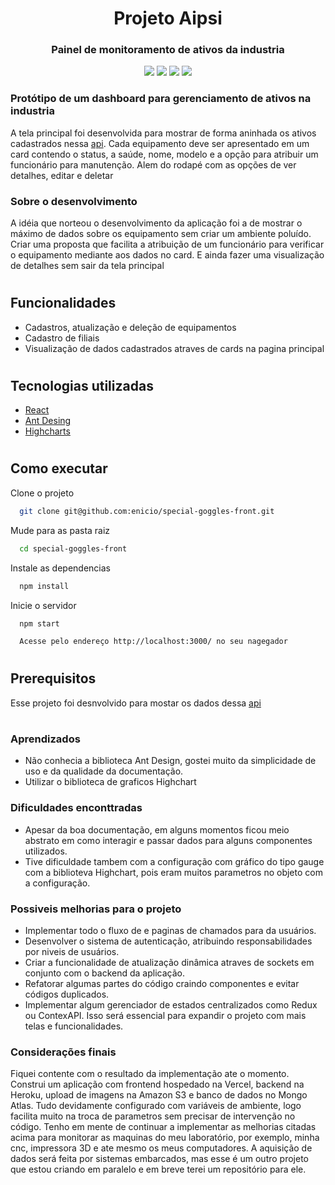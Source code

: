 <h1 align="center" >Projeto Aipsi</h1>
<h3 align="center" > Painel de monitoramento de ativos da industria </h3>

<p align="center" >
<img src="https://ucarecdn.com/51a43b88-8cad-41a7-8584-3b0e42915b92/-/preview/-/quality/smart/"/>
<img src="https://ucarecdn.com/89c06126-764c-4044-b0ad-281e71c12877/-/preview/-/quality/smart/"/>
<img src="https://ucarecdn.com/c5437a9a-d068-463f-aa2a-1711d75f7943/-/preview/-/quality/smart/"/>
<img src="https://ucarecdn.com/b46f527b-5802-46be-b172-76fe6c53e469/-/preview/-/quality/smart/"/>
</p>


### Protótipo de um dashboard para gerenciamento de ativos na industria
A tela principal foi desenvolvida para mostrar de forma aninhada os ativos cadastrados nessa [api](https://aipsi.herokuapp.com/). Cada equipamento deve ser apresentado em um card contendo o status, a saúde, nome, modelo e a opção para atribuir um funcionário para manutenção. Alem do rodapé com as opções de ver detalhes, editar e deletar



### Sobre o desenvolvimento

  A idéia que norteou o desenvolvimento da aplicação foi a de mostrar o máximo de dados sobre os equipamento sem criar um ambiente poluído. Criar uma proposta que facilita a atribuição de um funcionário para verificar o equipamento mediante aos dados no card.
  E ainda fazer uma visualização de detalhes sem sair da tela principal
#
## Funcionalidades

<ul>
<li>Cadastros, atualização e deleção de equipamentos</li>
<li>Cadastro de filiais </li>
<li>Visualização de dados cadastrados atraves de cards na pagina principal</li>
</ul>

#

## Tecnologias utilizadas

- [React](https://reactjs.org/)
- [Ant Desing](https://ant.design/)
- [Highcharts](https://www.highcharts.com/)
#
## Como executar

Clone o projeto

```bash
  git clone git@github.com:enicio/special-goggles-front.git
```

Mude para as pasta raiz

```bash
  cd special-goggles-front
```

Instale as dependencias

```bash
  npm install
```

Inicie o servidor

```bash
  npm start
```

```bash
  Acesse pelo endereço http://localhost:3000/ no seu nagegador
```
#

## Prerequisitos
 Esse projeto foi desnvolvido para mostar os dados dessa [api](https://aipsi.herokuapp.com/)
#

### Aprendizados
- Não conhecia a biblioteca Ant Design, gostei muito da simplicidade de uso e da qualidade da documentação.
- Utilizar o biblioteca de graficos Highchart

### Dificuldades enconttradas
- Apesar da boa documentação, em alguns momentos ficou meio abstrato em como interagir e passar dados para alguns componentes utilizados.
- Tive dificuldade tambem com a configuração com gráfico do tipo gauge com a biblioteva Highchart, pois eram muitos parametros no objeto com a configuração.

### Possiveis melhorias para o projeto
- Implementar todo o fluxo de e paginas de chamados para da usuários.
- Desenvolver o sistema de autenticação, atribuindo responsabilidades por niveis de usuários.
- Criar a funcionalidade de atualização dinâmica atraves de sockets em conjunto com o backend da aplicação.
- Refatorar algumas partes do código craindo componentes e evitar códigos duplicados.
- Implementar algum gerenciador de estados centralizados como Redux ou ContexAPI. Isso será essencial para expandir o projeto com mais telas e funcionalidades.

### Considerações finais

Fiquei contente com o resultado da implementação ate o momento. Construi um aplicação com frontend hospedado na Vercel, backend na Heroku, upload de imagens na Amazon S3 e banco de dados no Mongo Atlas. Tudo devidamente configurado com variáveis de ambiente, logo facilita muito na troca de parametros sem precisar de intervenção no código.
Tenho em mente de continuar a implementar as melhorias citadas acima para monitorar as maquinas do meu laboratório, por exemplo, minha cnc, impressora 3D e ate mesmo os meus computadores. A aquisição de dados será feita por sistemas embarcados, mas esse é um outro projeto que estou criando em paralelo e em breve terei um repositório para ele.
